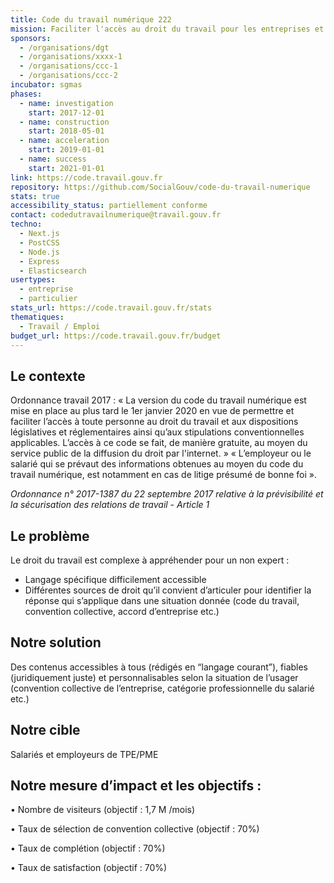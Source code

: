 ```yaml
---
title: Code du travail numérique 222
mission: Faciliter l'accès au droit du travail pour les entreprises et les employés.
sponsors:
  - /organisations/dgt
  - /organisations/xxxx-1
  - /organisations/ccc-1
  - /organisations/ccc-2
incubator: sgmas
phases:
  - name: investigation
    start: 2017-12-01
  - name: construction
    start: 2018-05-01
  - name: acceleration
    start: 2019-01-01
  - name: success
    start: 2021-01-01
link: https://code.travail.gouv.fr
repository: https://github.com/SocialGouv/code-du-travail-numerique
stats: true
accessibility_status: partiellement conforme
contact: codedutravailnumerique@travail.gouv.fr
techno:
  - Next.js
  - PostCSS
  - Node.js
  - Express
  - Elasticsearch
usertypes:
  - entreprise
  - particulier
stats_url: https://code.travail.gouv.fr/stats
thematiques:
  - Travail / Emploi
budget_url: https://code.travail.gouv.fr/budget
---
```

## Le contexte

Ordonnance travail 2017 :
« La version du code du travail numérique est mise en place au plus tard le 1er janvier 2020 en vue de permettre et faciliter l’accès à toute personne au droit du travail et aux dispositions législatives et réglementaires ainsi qu’aux stipulations conventionnelles applicables. L’accès à ce code se fait, de manière gratuite, au moyen du service public de la diffusion du droit par l'internet. »
« L’employeur ou le salarié qui se prévaut des informations obtenues au moyen du code du travail numérique, est notamment en cas de litige présumé de bonne foi ».

*Ordonnance n° 2017-1387 du 22 septembre 2017 relative à la prévisibilité et la sécurisation des relations de travail - Article 1*


## Le problème

Le droit du travail est complexe à appréhender pour un non expert : 
-	Langage spécifique difficilement accessible 
-	Différentes sources de droit qu’il convient d’articuler pour identifier la réponse qui s’applique dans une situation donnée (code du travail, convention collective, accord d’entreprise etc.)


## Notre solution

Des contenus accessibles à tous (rédigés en “langage courant”), fiables (juridiquement juste) et personnalisables selon la situation de l’usager (convention collective de l’entreprise, catégorie professionnelle du salarié etc.)

## Notre cible

Salariés et employeurs de TPE/PME

## Notre mesure d’impact et les objectifs : 
•	Nombre de visiteurs (objectif : 1,7 M /mois)

•	Taux de sélection de convention collective (objectif : 70%)

•	Taux de complétion (objectif : 70%)

•	Taux de satisfaction (objectif : 70%)